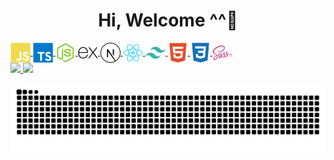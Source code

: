 <h1 align="center">Hi, Welcome ^^👋</h1>
<div align="center" style="display: inline-block">
  <a href="https://github.com/HenryLimaBR">
  <img align="center" width="32px" height="32px" alt="Javascript" title="Javascript" src="https://raw.githubusercontent.com/devicons/devicon/master/icons/javascript/javascript-plain.svg" />
  <img align="center" width="32px" height="32px" alt="Typescript" title="Typescript" src="https://raw.githubusercontent.com/devicons/devicon/master/icons/typescript/typescript-plain.svg" />
  <img align="center" width="32px" height="32px" alt="NodeJS" title="NodeJS" src="https://raw.githubusercontent.com/devicons/devicon/master/icons/nodejs/nodejs-plain.svg" />
  <img align="center" width="32px" height="32px" alt="ExpressJS" title="ExpressJS" src="https://raw.githubusercontent.com/devicons/devicon/master/icons/express/express-original.svg" />
  <img align="center" width="32px" height="32px" alt="NextJS" title="NextJS" src="https://raw.githubusercontent.com/devicons/devicon/master/icons/nextjs/nextjs-line.svg" />
  <img align="center" width="32px" height="32px" alt="ReactJS" title="ReactJS" src="https://raw.githubusercontent.com/devicons/devicon/master/icons/react/react-original.svg" />
  <img align="center" width="32px" height="32px" alt="TailwindCSS" title="TailwindCSS" src="https://raw.githubusercontent.com/devicons/devicon/master/icons/tailwindcss/tailwindcss-plain.svg" />
  <img align="center" width="32px" height="32px" alt="HTML5" title="HTML5" src="https://raw.githubusercontent.com/devicons/devicon/master/icons/html5/html5-plain.svg" />
  <img align="center" width="32px" height="32px" alt="CSS3" title="CSS3" src="https://raw.githubusercontent.com/devicons/devicon/master/icons/css3/css3-plain.svg" />
  <img align="center" width="32px" height="32px" alt="SASS" title="SASS" src="https://raw.githubusercontent.com/devicons/devicon/master/icons/sass/sass-original.svg" />
</div>
<br>
<div>
  <a href="https://github.com/HenryLimaBR" />
  <img height="180em" src="https://github-readme-stats.vercel.app/api/top-langs?username=henrylimabr&layout=compact&bg_color=222233&title_color=0ff&text_color=fff&icon_color=c0c&hide_border=true&border_radius=6" />
  <img height="180em" src="https://github-readme-stats.vercel.app/api?username=henrylimabr&count_private=true&show_icons=true&bg_color=222233&title_color=0ff&text_color=ccc&icon_color=c0c&hide_border=true&border_radius=6" />
</div>
<div>
  
  ![Snake Animation](https://github.com/HenryLimaBR/HenryLimaBR/blob/output/github-contribution-grid-snake.svg)
  
</div>
